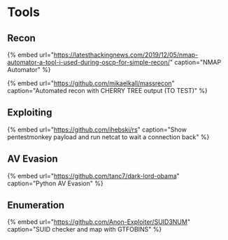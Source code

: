 # Tools

## Recon

{% embed url="https://latesthackingnews.com/2019/12/05/nmap-automator-a-tool-i-used-during-oscp-for-simple-recon/" caption="NMAP Automator" %}

{% embed url="https://github.com/mikaelkall/massrecon" caption="Automated recon with CHERRY TREE output \(TO TEST\)" %}

## Exploiting

{% embed url="https://github.com/ihebski/rs" caption="Show pentestmonkey payload and run netcat to wait a connection back" %}

## AV Evasion

{% embed url="https://github.com/tanc7/dark-lord-obama" caption="Python AV Evasion" %}

## Enumeration

{% embed url="https://github.com/Anon-Exploiter/SUID3NUM" caption="SUID checker and map with GTFOBINS" %}



